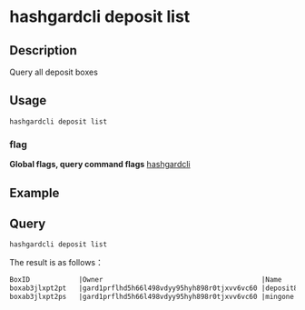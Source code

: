 # hashgardcli deposit list

## Description
Query all deposit boxes 

## Usage
```shell
hashgardcli deposit list
```

### flag
**Global flags, query command flags** [hashgardcli](../README.md)


## Example
## Query

```shell
hashgardcli deposit list
```

The result is as follows：

```txt
BoxID            |Owner                                       |Name            |TotalAmount                             |CreatedTime
boxab3jlxpt2pt   |gard1prflhd5h66l498vdyy95hyh898r0tjxvv6vc60 |deposit88       |10000000000000000000000agard            |1559616171
boxab3jlxpt2ps   |gard1prflhd5h66l498vdyy95hyh898r0tjxvv6vc60 |mingone         |10000000000000000000000coin174876e800   |1559614101
```
